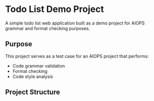 # Todo List Demo Project

A simple todo list web application built as a demo project for AIOPS grammar and format checking purposes.

## Purpose

This project serves as a test case for an AIOPS project that performs:
- Code grammar validation
- Format checking
- Code style analysis

## Project Structure